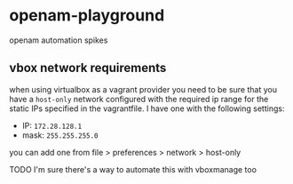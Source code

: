 # openam-playground

openam automation spikes

## vbox network requirements

when using virtualbox as a vagrant provider you need to be sure that you have a `host-only` network configured with the required ip range for the static IPs specified in the vagrantfile. I have one with the following settings:
- IP: `172.28.128.1`
- mask: `255.255.255.0`

you can add one from file > preferences > network > host-only

TODO I'm sure there's a way to automate this with vboxmanage too
